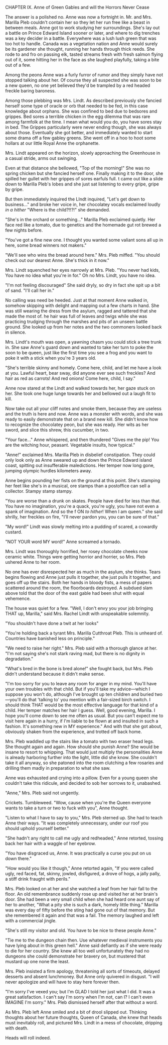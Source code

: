 CHAPTER IX. Anne of Green Gables and will the Horrors Never Cease

The answer is a polished no. Anne was now a fortnight in. Mr. and Mrs. Marilla Pleb couldn't contain her so they let her run free like a beast in between meals. Anne got to work studying her surroundings. She's lay out a battle on Prince Edward Island sooner or later, and where to dig trenches was a key decider in a battle. Everywhere was a lush lush green that was too hot to handle. Canada was a vegetation nation and Anne would surely be its gardener she thought, running her hands through thick reeds. She rode to and fro on passing elk, tasted streams fresh with fresh salmon flying out of it, some hitting her in the face as she laughed playfully, taking a bite out of a few.

Among the peons Anne was a furly furror of rumor and they simply have not stopped talking about her. Of course they all suspected she was soon to be a new queen, no one yet believed they'd be trampled by a red headed freckle baring baroness.

Among those plebbing was Mrs. Lindt. As described previously she fancied herself some type of oracle or orb that needed to be fed, in this case knowledge about orphans. She was confined to bed due to bedsores and grippes. Bed sores a terrible chicken in the egg dilemma that was rare among farmfolk at the time. I mean what would you do, you have sores stay in bed. The Grippes particularly were never ending though, she was always about those. Eventually she got better, and immediately wanted to start some drama off a few gabley greens. She went off in a hoo to hoot some hollars at our little Royal Anne the orphanette.

Mrs. Lindt appeared on the horizon, slowly approaching the Greenhouse in a casual stride, arms out swinging.

Even at that distance she bellowed, "Top of the morning!" She was no spring chicken but she fancied herself one. Finally making it to the door, she spilled her gullet with her grippes of sores earfuls full. t came out like a slide down to Marilla Pleb's lobes and she just sat listening to every gripe, gripe by gripe.

But then immediately inquired the LIndt inquired, "Let's get down to business..."  and broke her voice in, her chocolatey vocals exclaimed loudly _in a hither_ "Where is the child?!!?!" she demanded.

"She's in the orchard or something..." Marilla Pleb exclaimed quietly. Her face red like a tomato, due to genetics and the homemade gut rot brewed a few nights before.

"You've got a fine new one. I thought you wanted some valiant sons all up in here, some bread winners not makers."

"We'll see who wins the bread around here." Mrs. Pleb miffed. "You should check out our dearest Anne. She's thick in it now."

Mrs. Lindt squenched her eyes narrowly at Mrs. Pleb. "You never had kids, You have no idea what you're in for." Oh no Mrs. Lindt, you have no idea.

"I'm not feeling discouraged" She said dryly, so dry in fact she spit up a bit of sand. "I'll call her in."

No calling was need be heeded. Just at that moment Anne walked in, somehow skipping with delight and mapping out a few charts in hand. She was still wearing the dress from the asylum, ragged and tattered that she made the most of. he hair was full of leaves and twigs while she was practicing trudging through the marshes and pits of an unseen battle ground. She looked up from her notes and the two commoners looked back in silence.

Mrs. Lindt's mouth was open, a yawning chasm you could stick a tree trunk in. She saw Anne's guard down and wanted to take her turn to poke the soon to be queen, just like the first time you see a frog and you want to poke it with a stick when you're 3 years old.

"She's terrible skinny and homely. Come here, child, and let me have a look at you. Lawful heart, bear sway, did anyone ever see such freckles? And hair as red as carrots! And red onions! Come here, child, I say."

Anne now stared at the Lindt and walked towards her, her gaze stuck on her. She took one huge lunge towards her and bellowed out a laugh fit to kill.

Now take out all your cliff notes and smoke them, because they are useless and the truth is here and now. Anne was a monster with words, and she was ready to easily demonstrate that on a brand new kill. She didn't know how to recognize the chocolatey peon, but she was ready. Her wits as her sword, and slice this shrew, this cucumber, in two.

"Your face..." Anne whispered, and then thundered "Gives me the pip! You are the witching hour, peasant. Vegetable insults, how typical."

"Anne!" exclaimed Mrs. Marilla Pleb in disbelief constipation. They could only look only as Anne sweared up and down the Prince Edward island coast, spitting out insufferable maledictions. Her temper now long gone, jumping olympic hurdles kilometers away.

Anne begins pounding her fists on the ground at this point. She's stamping her feet like she's in a musical, ore stamps than a postoffice can sell a collector. Stampy stamp stampy.

"You are worse than a drunk on skates. People have died for less than that. You have no imagination, you're a quack, you're ugly, you have not even a spank of imagination. And so the f ON _to hither_! When I am queen." she said shrilly, her freckles on fire, "I'll never pardon you, you can be sure of that."

"My word!" Lindt was slowly melting into a pudding of scared, a cowardly custard.

"NOT YOUR word MY word!" Anne screamed a tornado.

Mrs. Lindt was thoroughly horrified, her rosey chocolate cheeks now ceramic white. Things were getting horrior and horrier, so Mrs. Pleb ushered Anne to her room.

No one has ever disrespected her as much in the asylum, she thinks. Tears begins flowing and Anne just pulls it together, she just pulls it together, and goes off up the stairs. Both her hands in bloody fists, a mess of papers scattered around the room, the floorboards destroyed. A subdued slam above told that the door of the east gable had been shut with equal vehemence.

The house was quiet for a few. "Well, I don't envy you your job bringing THAT up, Marilla," said Mrs. Rachel Lindt with unspeakable solemnity.

"You shouldn't have done a twit at her looks"

"You're holding back a tyrant Mrs. Marilla Cutthroat Pleb. This is unheard of. Countries have banished less on principle."

"We need to raise her right." Mrs. Pleb said with a thorough glance at her. "I'm not saying she's not stark raving mad, but there is no dignity in degradation."

"What's bred in the bone is bred alone!" she fought back, but Mrs. Pleb didn't understand because it didn't make sense.

"I'm too sorry for you to leave any room for anger in my mind. You'll have your own troubles with that child. But if you'll take my advice—which I suppose you won't do, although I've brought up ten children and buried two—you'll do that 'talking to' you mention with a fair-sized birch switch. I should think THAT would be the most effective language for that kind of a child. Her temper matches her hair I guess. Well, good evening, Marilla. I hope you'll come down to see me often as usual. But you can't expect me to visit here again in a hurry, if I'm liable to be flown at and insulted in such a fashion. It's something new in MY experience." And with that she got about, obviously shaken from the experience, and trotted off back home.

Mrs. Pleb waddled up the stairs like a tomato with two eraser head legs. She thought again and again. How should she punish Anne? She would be insane to resort to whipping. That would just multiply the personalities Anne is already harboring further into the light, little did she know. She couldn't take it all anyway, so she patoned into the room clutching a few rosaries and drilling them madly in preparation to what she saw.

Anne was exhausted and crying into a pillow. Even for a young queen she couldn't take this ridicule, and decided to sob her sorrows to it, unabashed.

"Anne," Mrs. Pleb said not ungently.

Crickets. Tumbleweed. "Wow, cause when you're the Queen everyone wants to take a turn or two to fuck with you", Anne thought.

"Listen to what I have to say to you," Mrs. Pleb sterned up. She had to teach Anne their ways. "It was completely unnecessary, under our roof you should uphold yourself better."

"She hadn't any right to call me ugly and redheaded," Anne retorted, tossing back her hair with a waggle of her eyebrow.

"You have disgraced us, Anne. It was practically a curse you put on us down there."

"How would you like it though," Anne retorted again, "If you were called ugly, red faced, fat, skinny, jowled, disfigured, a drove of hogs, a jally pally, a stiff drink fraught with perils."

Mrs. Pleb looked on at her and she watched a leaf from her hair fall to the floor. An old remembrance suddenly rose up and visited her at her brain's door. She had been a very small child when she had heard one aunt say of her to another, "What a pity she is such a dark, homely little thing." Marilla was every day of fifty before the sting had gone out of that memory. But she remembered it again and that was a fail. The memory laughed and left with a commercial jingle.

"She's still my visitor and old. You have to be nice to these people Anne."

"Tie me to the dungeon chain then. Use whatever medieval instruments you have lying about in this green hell." Anne said defiantly as if she were ready to die for her country. She knew all too well unfortunately they had no dungeons she could demonstrate her bravery on, but mustered that mustard up one none the least.

Mrs. Pleb insisted a firm apology, threatening all sorts of timeouts, delayed desserts and absent lunchmoney. But Anne only quivered in disgust. "I will never apologize and will have to stay here forever then.

"I'm sorry I've vexed you; but I'm GLAD I told her just what I did. It was a great satisfaction. I can't say I'm sorry when I'm not, can I? I can't even IMAGINE I'm sorry." Mrs. Pleb dismissed herself after that without a word.

As Mrs. Pleb left Anne smiled and a bit of drool slipped out. Thinking thoughts about her future thoughts, Queen of Canada, she knew that heads must inevitably roll, and pictured Mrs. Lindt in a mess of chocolate, dripping with death.

Heads will roll indeed.
